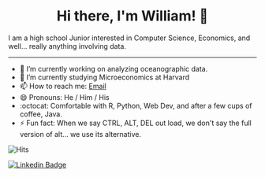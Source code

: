 <h1 align="center"> Hi there, I'm William! 👋 </h1>   
  <p>I am a high school Junior interested in Computer Science, Economics, and well... really anything involving data.</p>
  
---

- 🔭  I’m currently working on analyzing oceanographic data.
- 🌱  I’m currently studying Microeconomics at Harvard
- 📫  How to reach me: [Email](mailto:wkopans123@gmail.com)
- 😄  Pronouns: He / Him / His
- :octocat: Comfortable with R, Python, Web Dev, and after a few cups of coffee, Java.
- ⚡ Fun fact: When we say CTRL, ALT, DEL out load, we don't say the full version of alt... we use its alternative.




<!--- 
- 👯 I’m looking to collaborate on ...
- 🤔 I’m looking for help with ...
- 💬 Ask me about ...
-->
![Hits](https://hitcounter.pythonanywhere.com/count/tag.svg?url=https%3A%2F%2Fgithub.com%2FWilliamKopans)
<!--- Credit for counter:
https://hitcounter.pythonanywhere.com/
-->
[![Linkedin Badge](https://img.shields.io/badge/-WilliamKopans-blue?style=flat-square&logo=Linkedin&logoColor=white&link=https://www.linkedin.com/in/williamkopans/)](https://www.linkedin.com/in/williamkopans/)

<!--- 
In the future may want to emulate this:
https://github.com/jonocarroll
-->
